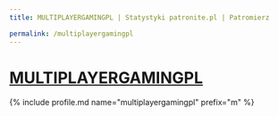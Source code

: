 ```yaml
---
title: MULTIPLAYERGAMINGPL | Statystyki patronite.pl | Patromierz

permalink: /multiplayergamingpl
---
```


# [MULTIPLAYERGAMINGPL](https://patronite.pl/multiplayergamingpl)

{% include profile.md name="multiplayergamingpl" prefix="m" %}
